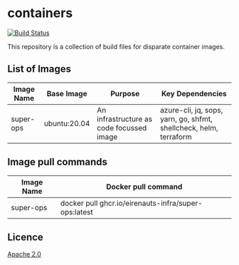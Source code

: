# containers

[![Build Status](https://dev.azure.com/eirenauts/containers/_apis/build/status/eirenauts.containers?branchName=master)](https://dev.azure.com/eirenauts/containers/_build/latest?definitionId=1&branchName=master)

This repository is a collection of build files for disparate container images.

## List of Images

| Image Name | Base Image   | Purpose                                  | Key Dependencies                                                  |
| ---------- | ------------ | ---------------------------------------- | ----------------------------------------------------------------- |
| super-ops  | ubuntu:20.04 | An infrastructure as code focussed image | azure-cli, jq, sops, yarn, go, shfmt, shellcheck, helm, terraform |

## Image pull commands

| Image Name | Docker pull command                                  |
| ---------- | ---------------------------------------------------- |
| super-ops  | docker pull ghcr.io/eirenauts-infra/super-ops:latest |

## Licence

[Apache 2.0](https://choosealicense.com/licenses/apache-2.0/)
